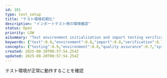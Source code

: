 ```yaml
---
id: 101
type: test_setup
title: "テスト環境初期化"
description: "インポートテスト用の環境確認"
status: Open
priority: LOW
aiSummary: "Test environment initialization and import testing verification to confirm proper system operation"
keywords: {"test":0.9,"environment":0.8,"import":0.8,"verification":0.7,"initialization":0.7}
concepts: {"testing":0.9,"environment":0.8,"quality assurance":0.7,"system verification":0.7}
created: 2025-08-20T00:57:54.254Z
updated: 2025-08-20T00:57:54.254Z
---
```


テスト環境が正常に動作することを確認
